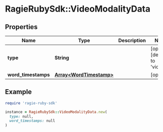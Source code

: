 # RagieRubySdk::VideoModalityData

## Properties

| Name | Type | Description | Notes |
| ---- | ---- | ----------- | ----- |
| **type** | **String** |  | [optional][default to &#39;video&#39;] |
| **word_timestamps** | [**Array&lt;WordTimestamp&gt;**](WordTimestamp.md) |  | [optional] |

## Example

```ruby
require 'ragie-ruby-sdk'

instance = RagieRubySdk::VideoModalityData.new(
  type: null,
  word_timestamps: null
)
```

